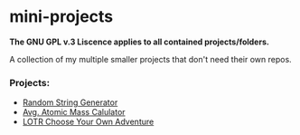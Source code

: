 # mini-projects

**The GNU GPL v.3 Liscence applies to all contained projects/folders.**

A collection of my multiple smaller projects that don't need their own repos.

### Projects:
+ [Random String Generator](https://github.com/TheScarletWarlock645/mini-projects/tree/main/random-string-generator)
+ [Avg. Atomic Mass Calulator](https://github.com/TheScarletWarlock645/mini-projects/tree/main/avg-atomic-mass-calc)
+ [LOTR Choose Your Own Adventure]()
